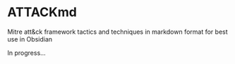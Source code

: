 # ATTACKmd
Mitre att&amp;ck framework tactics and techniques in markdown format for best use in Obsidian

In progress...
